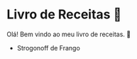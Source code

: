 # Livro de Receitas :book:

Olá! Bem vindo ao meu livro de receitas. :wave:

- Strogonoff de Frango

